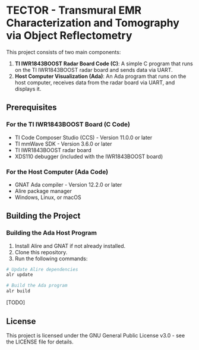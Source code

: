 # TECTOR - Transmural EMR Characterization and Tomography via Object Reflectometry

This project consists of two main components:

1. **TI IWR1843BOOST Radar Board Code (C)**: A simple C program that runs on the TI IWR1843BOOST radar board and sends data via UART.
2. **Host Computer Visualization (Ada)**: An Ada program that runs on the host computer, receives data from the radar board via UART, and displays it.

## Prerequisites

### For the TI IWR1843BOOST Board (C Code)

- TI Code Composer Studio (CCS) - Version 11.0.0 or later
- TI mmWave SDK - Version 3.6.0 or later
- TI IWR1843BOOST radar board
- XDS110 debugger (included with the IWR1843BOOST board)

### For the Host Computer (Ada Code)

- GNAT Ada compiler - Version 12.2.0 or later
- Alire package manager
- Windows, Linux, or macOS

## Building the Project

### Building the Ada Host Program

1. Install Alire and GNAT if not already installed.
2. Clone this repository.
3. Run the following commands:

```bash
# Update Alire dependencies
alr update

# Build the Ada program
alr build
```

[TODO]

## License

This project is licensed under the GNU General Public License v3.0 - see the LICENSE file for details.
